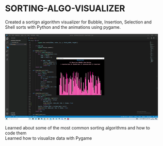 # SORTING-ALGO-VISUALIZER

Created a sortign algorithm visualizer for Bubble, Insertion, Selection and Shell sorts with Python and the animations using pygame.

<p><img src="https://github.com/luukasmakila/SORTING-ALGO-VISUALIZER/blob/master/unknown_2022.01.06-22.28_1.gif"/></p>

Learned about some of the most common sorting algorithms and how to code them </br>
Learned how to visualize data with Pygame </br>
